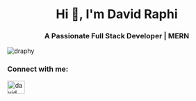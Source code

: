 <h1 align="center">Hi 👋, I'm David Raphi</h1>
<h3 align="center">A Passionate Full Stack Developer | MERN </h3>
<p align="left"> <img src="https://komarev.com/ghpvc/?username=draphy&label=Profile%20views&color=0e75b6&style=flat" alt="draphy" /> </p>
<h3 align="left">Connect with me:</h3>
<p align="left">
<a href="https://www.linkedin.com/in/david-raphi/" target="blank"><img align="center" src="https://raw.githubusercontent.com/rahuldkjain/github-profile-readme-generator/master/src/images/icons/Social/linked-in-alt.svg" alt="david raphi" height="30" width="40" /></a>
</p>
